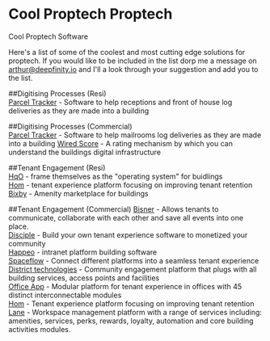# Cool Proptech Proptech
Cool Proptech Software

Here's a list of some of the coolest and most cutting edge solutions for  proptech. If you would like to be included in the list dorp me a message on arthur@deepfinity.io and I'll a look through your suggestion and add you to the list.  

##Digitising Processes (Resi)  
[Parcel Tracker](https://www.parceltracker.com/internal-parcel-tracking) - Software to help receptions and front of house log deliveries as they are made into a building


##Digitising Processes (Commercial)  
[Parcel Tracker](https://www.parceltracker.com/internal-parcel-tracking) - Software to help mailrooms log deliveries as they are made into a building
[Wired Score](https://wiredscore.com/en/) - A rating mechanism by which you can understand the buildings digital infrastructure


##Tenant Engagement (Resi)  
[HqO](https://www.hqo.co) - frame themselves as the "operating system" for buidlings  
[Hom](https://www.iamhom.com/) - tenant experience platform focusing on improving tenant retention   
[Bixby](https://www.livebixby.co/) - Amenity marketplace for buildings  



##Tenant Engagement (Commercial)
[Bisner](https://bisner.com/community?utm_campaign=c002&utm_medium=Ad&utm_source=Capterra) - Allows tenants to communicate, collaborate with each other and save all events into one place.  
[Disciple](https://www.disciplemedia.com/community-engagement-software/?utm_source=paid&utm_medium=capterra&utm_campaign=community_software&utm_term=community_software&capterra=capterra) - Build your own tenant experience software to monetized your community  
[Happeo](https://www.happeo.com/intranet-software-feature?utm_source=capterra&utm_medium=cpc&utm_term=Community&utm_channel=capterra) -  intranet platform building software  
[Spaceflow](https://spaceflow.io/en/our-product/?gclid=CjwKCAjw_qb3BRAVEiwAvwq6VrmNW1dlm2E0wViJ0kkRm5U83KGb3FI6GfBLGCFBmSMnDLwLtvMdthoCADwQAvD_BwE) - Connect different platforms into a seamless tenant experience  
[District technologies](https://district-tech.com/) - Community engagement platform that plugs with all building services, access points and facilities  
[Office App](https://getofficeapp.com/) - Modular platform for tenant experience in offices with 45 distinct interconnectable modules  
[Hom](https://www.iamhom.com/) - Tenant experience platform focusing on improving tenant retention   
[Lane](https://www.joinlane.com/managers/) - Workspace management platform with a range of services including: amenities, services, perks, rewards, loyalty, automation and core building activities modules.   





